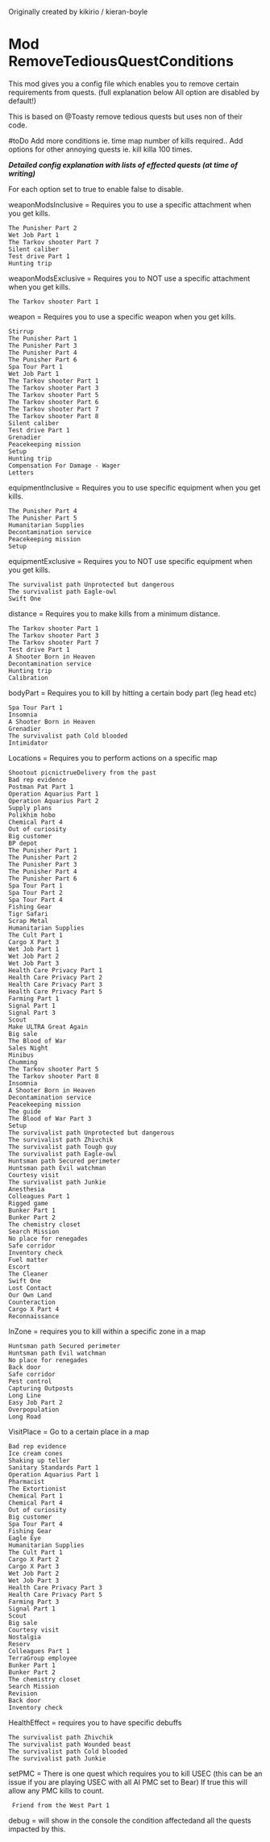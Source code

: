 Originally created by kikirio / kieran-boyle

# Mod RemoveTediousQuestConditions

This mod gives you a config file which enables you to remove certain requirements from quests.
(full explanation below
 All option are disabled by default!)

This is based on @Toasty remove tedious quests
 but uses non of their code.

#toDo
Add more conditions ie. time
 map number of kills required..
Add options for other annoying quests ie. kill killa 100 times.

***Detailed config explanation with lists of effected quests (at time of writing)***

For each option
 set to true to enable
 false to disable.

weaponModsInclusive = Requires you to use a specific attachment when you get kills.

    The Punisher Part 2
    Wet Job Part 1
    The Tarkov shooter Part 7
    Silent caliber
    Test drive Part 1
    Hunting trip

weaponModsExclusive = Requires you to NOT use a specific attachment when you get kills.

    The Tarkov shooter Part 1

weapon = Requires you to use a specific weapon when you get kills.
    
    Stirrup
    The Punisher Part 1
    The Punisher Part 3
    The Punisher Part 4
    The Punisher Part 6
    Spa Tour Part 1
    Wet Job Part 1
    The Tarkov shooter Part 1
    The Tarkov shooter Part 3
    The Tarkov shooter Part 5
    The Tarkov shooter Part 6
    The Tarkov shooter Part 7
    The Tarkov shooter Part 8
    Silent caliber
    Test drive Part 1
    Grenadier
    Peacekeeping mission
    Setup
    Hunting trip
    Compensation For Damage - Wager
    Letters
	

equipmentInclusive = Requires you to use specific equipment when you get kills.

    The Punisher Part 4
    The Punisher Part 5
    Humanitarian Supplies
    Decontamination service
    Peacekeeping mission
    Setup

equipmentExclusive = Requires you to NOT use specific equipment when you get kills.

    The survivalist path Unprotected but dangerous
    The survivalist path Eagle-owl
    Swift One

distance = Requires you to make kills from a minimum distance.

    The Tarkov shooter Part 1
    The Tarkov shooter Part 3
    The Tarkov shooter Part 7
    Test drive Part 1
    A Shooter Born in Heaven
    Decontamination service
    Hunting trip
    Calibration

bodyPart = Requires you to kill by hitting a certain body part (leg
 head etc)

    Spa Tour Part 1
    Insomnia
    A Shooter Born in Heaven
    Grenadier
    The survivalist path Cold blooded
    Intimidator

Locations = Requires you to perform actions on a specific map

    Shootout picnictrueDelivery from the past
    Bad rep evidence
    Postman Pat Part 1
    Operation Aquarius Part 1
    Operation Aquarius Part 2
    Supply plans
    Polikhim hobo
    Chemical Part 4
    Out of curiosity
    Big customer
    BP depot
    The Punisher Part 1
    The Punisher Part 2
    The Punisher Part 3
    The Punisher Part 4
    The Punisher Part 6
    Spa Tour Part 1
    Spa Tour Part 2
    Spa Tour Part 4
    Fishing Gear
    Tigr Safari
    Scrap Metal
    Humanitarian Supplies
    The Cult Part 1
    Cargo X Part 3
    Wet Job Part 1
    Wet Job Part 2
    Wet Job Part 3
    Health Care Privacy Part 1
    Health Care Privacy Part 2
    Health Care Privacy Part 3
    Health Care Privacy Part 5
    Farming Part 1
    Signal Part 1
    Signal Part 3
    Scout
    Make ULTRA Great Again
    Big sale
    The Blood of War
    Sales Night
    Minibus
    Chumming
    The Tarkov shooter Part 5
    The Tarkov shooter Part 8
    Insomnia
    A Shooter Born in Heaven
    Decontamination service
    Peacekeeping mission
    The guide
    The Blood of War Part 3
    Setup
    The survivalist path Unprotected but dangerous
    The survivalist path Zhivchik
    The survivalist path Tough guy
    The survivalist path Eagle-owl
    Huntsman path Secured perimeter
    Huntsman path Evil watchman
    Courtesy visit
    The survivalist path Junkie
    Anesthesia
    Colleagues Part 1
    Rigged game
    Bunker Part 1
    Bunker Part 2
    The chemistry closet
    Search Mission
    No place for renegades
    Safe corridor
    Inventory check
    Fuel matter
    Escort
    The Cleaner
    Swift One
    Lost Contact
    Our Own Land
    Counteraction
    Cargo X Part 4
    Reconnaissance

InZone = requires you to kill within a specific zone in a map
 	
    Huntsman path Secured perimeter
    Huntsman path Evil watchman
    No place for renegades
    Back door
    Safe corridor
    Pest control
    Capturing Outposts
    Long Line
    Easy Job Part 2
    Overpopulation
    Long Road


VisitPlace = Go to a certain place in a map

    Bad rep evidence
    Ice cream cones
    Shaking up teller
    Sanitary Standards Part 1
    Operation Aquarius Part 1
    Pharmacist
    The Extortionist
    Chemical Part 1
    Chemical Part 4
    Out of curiosity
    Big customer
    Spa Tour Part 4
    Fishing Gear
    Eagle Eye
    Humanitarian Supplies
    The Cult Part 1
    Cargo X Part 2
    Cargo X Part 3
    Wet Job Part 2
    Wet Job Part 3
    Health Care Privacy Part 3
    Health Care Privacy Part 5
    Farming Part 3
    Signal Part 1
    Scout
    Big sale
    Courtesy visit
    Nostalgia
    Reserv
    Colleagues Part 1
    TerraGroup employee
    Bunker Part 1
    Bunker Part 2
    The chemistry closet
    Search Mission
    Revision
    Back door
    Inventory check



HealthEffect = requires you to have specific debuffs

	The survivalist path Zhivchik
    The survivalist path Wounded beast
    The survivalist path Cold blooded
    The survivalist path Junkie 

setPMC = There is one quest which requires you to kill USEC (this can be an issue if you are playing USEC with all AI PMC set to Bear)
    If true this will allow any PMC kills to count.

     Friend from the West Part 1

debug = will show in the console the condition affectedand all the quests impacted by this.
